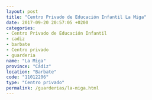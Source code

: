 ```yaml
---
layout: post
title: "Centro Privado de Educación Infantil La Miga"
date: 2017-09-20 20:57:05 +0200
categories:
- Centro Privado de Educación Infantil
- cadiz
- barbate
- Centro privado
- guarderia
name: "La Miga"
province: "Cádiz"
location: "Barbate"
code: "11012206"
type: "Centro privado"
permalink: /guarderias/la-miga.html
---
```


